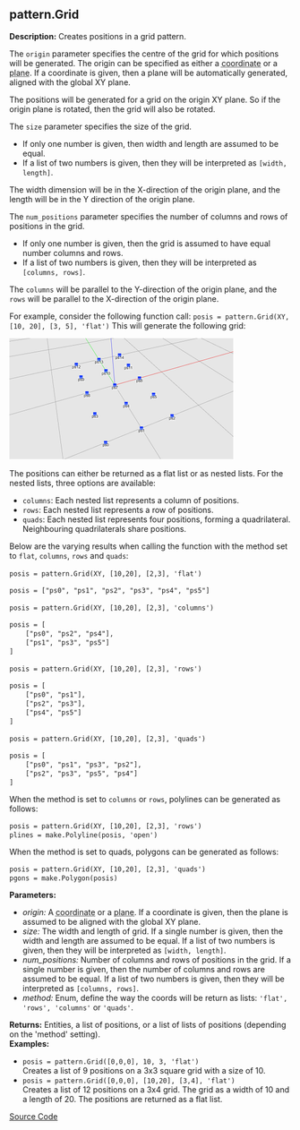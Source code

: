 ## pattern.Grid  
  
  
**Description:** Creates positions in a grid pattern.


The `origin` parameter specifies the centre of the grid for which positions will be
generated. The origin can be specified as either a <abbr title='A list of three numbers, [x, y, z]'>coordinate</abbr> or a <abbr title='Three lists of three numbers, [origin, x-axis, y-axis]'>plane</abbr>. If a coordinate
is given, then a plane will be automatically generated, aligned with the global XY plane.


The positions will be generated for a grid on the origin XY plane. So if the origin plane is
rotated, then the grid will also be rotated.


The `size` parameter specifies the size of the grid.
- If only one number is given, then width and length are assumed to be equal.
- If a list of two numbers is given, then they will be interpreted as `[width, length]`.


The width dimension will be in the X-direction of the origin plane, and the length will be in
the Y direction of the origin plane.


The `num_positions` parameter specifies the number of columns and rows of positions in the grid.
- If only one number is given, then the grid is assumed to have equal number columns and rows.
- If a list of two numbers is given, then they will be interpreted as `[columns, rows]`.


The `columns` will be parallel to the Y-direction of the origin plane,
and the `rows` will be parallel to the X-direction of the origin plane.


For example, consider the following function call:
`posis = pattern.Grid(XY, [10, 20], [3, 5], 'flat')`
This will generate the following grid:


![An example of pattern.Grid](assets/typedoc-json/docMDimgs/pattern_grid.png)


The positions can either be returned as a flat list or as nested lists.
For the nested lists, three options are available:
- `columns`: Each nested list represents a column of positions.
- `rows`: Each nested list represents a row of positions.
- `quads`: Each nested list represents four positions, forming a quadrilateral. Neighbouring
quadrilaterals share positions.


Below are the varying results when calling the function with the method set to
`flat`, `columns`, `rows` and `quads`:


`posis = pattern.Grid(XY, [10,20], [2,3], 'flat')`
```
posis = ["ps0", "ps1", "ps2", "ps3", "ps4", "ps5"]
```


`posis = pattern.Grid(XY, [10,20], [2,3], 'columns')`
```
posis = [
    ["ps0", "ps2", "ps4"],
    ["ps1", "ps3", "ps5"]
]
```


`posis = pattern.Grid(XY, [10,20], [2,3], 'rows')`
```
posis = [
    ["ps0", "ps1"],
    ["ps2", "ps3"],
    ["ps4", "ps5"]
]
```


`posis = pattern.Grid(XY, [10,20], [2,3], 'quads')`
```
posis = [
    ["ps0", "ps1", "ps3", "ps2"],
    ["ps2", "ps3", "ps5", "ps4"]
]
```


When the method is set to `columns` or `rows`, polylines can be generated as follows:
```
posis = pattern.Grid(XY, [10,20], [2,3], 'rows')
plines = make.Polyline(posis, 'open')
```
When the method is set to quads, polygons can be generated as follows:
```
posis = pattern.Grid(XY, [10,20], [2,3], 'quads')
pgons = make.Polygon(posis)
```

  
  
**Parameters:**  
  * *origin:* A <abbr title='A list of three numbers, [x, y, z]'>coordinate</abbr> or a <abbr title='Three lists of three numbers, [origin, x-axis, y-axis]'>plane</abbr>.
If a coordinate is given, then the plane is assumed to be aligned with the global XY plane.  
  * *size:* The width and length of grid.
If a single number is given, then the width and length are assumed to be equal.
If a list of two numbers is given, then they will be interpreted as `[width, length]`.  
  * *num\_positions:* Number of columns and rows of positions in the grid.
If a single number is given, then the number of columns and rows are assumed to be equal.
If a list of two numbers is given, then they will be interpreted as `[columns, rows]`.  
  * *method:* Enum, define the way the coords will be return as lists: `'flat', 'rows',
'columns'` or `'quads'`.  
  
**Returns:** Entities, a list of positions, or a list of lists of positions
(depending on the 'method' setting).  
**Examples:**  
  * `posis = pattern.Grid([0,0,0], 10, 3, 'flat')`  
    Creates a list of 9 positions on a 3x3 square grid with a size of 10.  
  * `posis = pattern.Grid([0,0,0], [10,20], [3,4], 'flat')`  
    Creates a list of 12 positions on a 3x4 grid. The grid as a width of 10
and a length of 20. The positions are returned as a flat list.
  

[Source Code](https://github.com/design-automation/mobius-sim-funcs/blob/main/src/modules/functions/pattern/Grid.ts) 